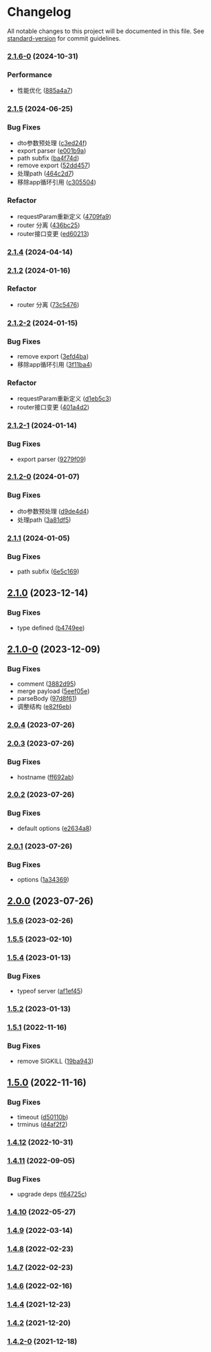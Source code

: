 # Changelog

All notable changes to this project will be documented in this file. See [standard-version](https://github.com/conventional-changelog/standard-version) for commit guidelines.

### [2.1.6-0](https://github.com/koatty/koatty_serve/compare/v2.1.5...v2.1.6-0) (2024-10-31)


### Performance

* 性能优化 ([885a4a7](https://github.com/koatty/koatty_serve/commit/885a4a7f0a33a94acee7bcda5c468ad9b412c342))

### [2.1.5](https://github.com/koatty/koatty_serve/compare/v2.1.0...v2.1.5) (2024-06-25)


### Bug Fixes

* dto参数预处理 ([c3ed24f](https://github.com/koatty/koatty_serve/commit/c3ed24f063fdb79bcc2b71549ec3fd57a2e347a0))
* export parser ([e001b9a](https://github.com/koatty/koatty_serve/commit/e001b9a02b5ca5edf5aba87356bbb8e879aaac7f))
* path subfix ([ba4f74d](https://github.com/koatty/koatty_serve/commit/ba4f74d79d7802859a0b901363232181d82a3920))
* remove export ([52dd457](https://github.com/koatty/koatty_serve/commit/52dd4574c78679c0d7c35a5e05c5a64be431a491))
* 处理path ([464c2d7](https://github.com/koatty/koatty_serve/commit/464c2d727706697964a21546b871f402281afc50))
* 移除app循环引用 ([c305504](https://github.com/koatty/koatty_serve/commit/c3055049626d553c8110e5dd19cf4cede5984b34))


### Refactor

* requestParam重新定义 ([4709fa9](https://github.com/koatty/koatty_serve/commit/4709fa973ec355dcaed44a65642c1c5c8fbff3d2))
* router 分离 ([436bc25](https://github.com/koatty/koatty_serve/commit/436bc254181e97c289bc11c6102810b6857e5328))
* router接口变更 ([ed60213](https://github.com/koatty/koatty_serve/commit/ed6021386144242ce35750ac44720b8268a9a64b))

### [2.1.4](https://github.com/koatty/koatty_serve/compare/v2.1.2...v2.1.4) (2024-04-14)

### [2.1.2](https://github.com/koatty/koatty_serve/compare/v2.1.2-2...v2.1.2) (2024-01-16)


### Refactor

* router 分离 ([73c5476](https://github.com/koatty/koatty_serve/commit/73c5476b0635ff825b90c7b00a1f013ade467fc2))

### [2.1.2-2](https://github.com/koatty/koatty_serve/compare/v2.1.2-1...v2.1.2-2) (2024-01-15)


### Bug Fixes

* remove export ([3efd4ba](https://github.com/koatty/koatty_serve/commit/3efd4ba30d700af6b5ba319c59f460c5198fecd2))
* 移除app循环引用 ([3f11ba4](https://github.com/koatty/koatty_serve/commit/3f11ba4742b06ff2f2ba24fcf612b8a3b9a40bf4))


### Refactor

* requestParam重新定义 ([d1eb5c3](https://github.com/koatty/koatty_serve/commit/d1eb5c32f7e8528ecf1881d272b364b72af95235))
* router接口变更 ([401a4d2](https://github.com/koatty/koatty_serve/commit/401a4d209e8b18d69981ee79fe06ac74089f0d12))

### [2.1.2-1](https://github.com/koatty/koatty_serve/compare/v2.1.2-0...v2.1.2-1) (2024-01-14)


### Bug Fixes

* export parser ([9279f09](https://github.com/koatty/koatty_serve/commit/9279f095fa9a03309708ed555cbad3c37e67ba47))

### [2.1.2-0](https://github.com/koatty/koatty_serve/compare/v2.1.1...v2.1.2-0) (2024-01-07)


### Bug Fixes

* dto参数预处理 ([d9de4d4](https://github.com/koatty/koatty_serve/commit/d9de4d47f6794cb59383883df4624ab2c35afc02))
* 处理path ([3a81df5](https://github.com/koatty/koatty_serve/commit/3a81df51811bbf6c0db12586bee2f7358c5ac128))

### [2.1.1](https://github.com/koatty/koatty_serve/compare/v2.1.0...v2.1.1) (2024-01-05)


### Bug Fixes

* path subfix ([6e5c169](https://github.com/koatty/koatty_serve/commit/6e5c1694cf5d0202eb59f84b6998d54af113f582))

## [2.1.0](https://github.com/koatty/koatty_serve/compare/v2.1.0-0...v2.1.0) (2023-12-14)


### Bug Fixes

* type defined ([b4749ee](https://github.com/koatty/koatty_serve/commit/b4749ee00ac9d7eddfad1afe3eec957445cba9ec))

## [2.1.0-0](https://github.com/koatty/koatty_serve/compare/v2.0.4...v2.1.0-0) (2023-12-09)


### Bug Fixes

* comment ([3882d95](https://github.com/koatty/koatty_serve/commit/3882d95b1c544fc676858bfa7155a0f59da68d1f))
* merge payload ([5eef05e](https://github.com/koatty/koatty_serve/commit/5eef05e49b6166b6abb0e7995564e794e7684948))
* parseBody ([97d8f61](https://github.com/koatty/koatty_serve/commit/97d8f61bc11821c3e6ac49fa67acc1582ea21cea))
* 调整结构 ([e82f6eb](https://github.com/koatty/koatty_serve/commit/e82f6ebe06799d40b6e4dd5160c75f080a54473a))

### [2.0.4](https://github.com/koatty/koatty_serve/compare/v2.0.3...v2.0.4) (2023-07-26)

### [2.0.3](https://github.com/koatty/koatty_serve/compare/v2.0.2...v2.0.3) (2023-07-26)


### Bug Fixes

* hostname ([ff692ab](https://github.com/koatty/koatty_serve/commit/ff692ab572fe67370fd00763b2d1353fcbf88187))

### [2.0.2](https://github.com/koatty/koatty_serve/compare/v2.0.1...v2.0.2) (2023-07-26)


### Bug Fixes

* default options ([e2634a8](https://github.com/koatty/koatty_serve/commit/e2634a8372bbdd36d2a8dc145e7357f4713a312b))

### [2.0.1](https://github.com/koatty/koatty_serve/compare/v2.0.0...v2.0.1) (2023-07-26)


### Bug Fixes

* options ([1a34369](https://github.com/koatty/koatty_serve/commit/1a34369b2c72435404639462a446f8f53a793893))

## [2.0.0](https://github.com/koatty/koatty_serve/compare/v1.5.6...v2.0.0) (2023-07-26)

### [1.5.6](https://github.com/koatty/koatty_serve/compare/v1.5.5...v1.5.6) (2023-02-26)

### [1.5.5](https://github.com/koatty/koatty_serve/compare/v1.5.4...v1.5.5) (2023-02-10)

### [1.5.4](https://github.com/koatty/koatty_serve/compare/v1.5.2...v1.5.4) (2023-01-13)


### Bug Fixes

* typeof server ([af1ef45](https://github.com/koatty/koatty_serve/commit/af1ef45d72d94dbd94dd0771f457bb67708f5f72))

### [1.5.2](https://github.com/koatty/koatty_serve/compare/v1.5.1...v1.5.2) (2023-01-13)

### [1.5.1](https://github.com/koatty/koatty_serve/compare/v1.5.0...v1.5.1) (2022-11-16)


### Bug Fixes

* remove SIGKILL ([19ba943](https://github.com/koatty/koatty_serve/commit/19ba943a3727baef8f9d35c16221191499794552))

## [1.5.0](https://github.com/koatty/koatty_serve/compare/v1.4.12...v1.5.0) (2022-11-16)


### Bug Fixes

* timeout ([d50110b](https://github.com/koatty/koatty_serve/commit/d50110badf03f45b49098f096b927e08e62e3192))
* trminus ([d4af2f2](https://github.com/koatty/koatty_serve/commit/d4af2f2a7c9bf5b59c059117c08196c9c15414e3))

### [1.4.12](https://github.com/koatty/koatty_serve/compare/v1.4.11...v1.4.12) (2022-10-31)

### [1.4.11](https://github.com/koatty/koatty_serve/compare/v1.4.10...v1.4.11) (2022-09-05)


### Bug Fixes

* upgrade deps ([f64725c](https://github.com/koatty/koatty_serve/commit/f64725cda043f614ad92a3df0170e24fc94dffee))

### [1.4.10](https://github.com/koatty/koatty_serve/compare/v1.4.9...v1.4.10) (2022-05-27)

### [1.4.9](https://github.com/koatty/koatty_serve/compare/v1.4.8...v1.4.9) (2022-03-14)

### [1.4.8](https://github.com/koatty/koatty_serve/compare/v1.4.7...v1.4.8) (2022-02-23)

### [1.4.7](https://github.com/koatty/koatty_serve/compare/v1.4.6...v1.4.7) (2022-02-23)

### [1.4.6](https://github.com/koatty/koatty_serve/compare/v1.4.4...v1.4.6) (2022-02-16)

### [1.4.4](https://github.com/koatty/koatty_serve/compare/v1.4.2...v1.4.4) (2021-12-23)

### [1.4.2](https://github.com/koatty/koatty_serve/compare/v1.4.2-0...v1.4.2) (2021-12-20)

### [1.4.2-0](https://github.com/koatty/koatty_serve/compare/v1.3.10...v1.4.2-0) (2021-12-18)
